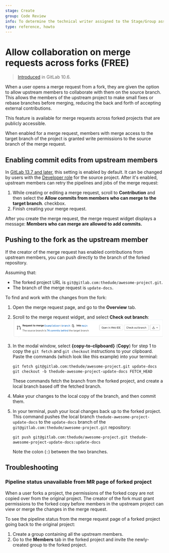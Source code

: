 ```yaml
---
stage: Create
group: Code Review
info: To determine the technical writer assigned to the Stage/Group associated with this page, see https://about.gitlab.com/handbook/engineering/ux/technical-writing/#assignments
type: reference, howto
---
```


# Allow collaboration on merge requests across forks **(FREE)**

> [Introduced](https://gitlab.com/gitlab-org/gitlab-foss/-/merge_requests/17395) in GitLab 10.6.

When a user opens a merge request from a fork, they are given the option to allow
upstream members to collaborate with them on the source branch. This allows
the members of the upstream project to make small fixes or rebase branches
before merging, reducing the back and forth of accepting external contributions.

This feature is available for merge requests across forked projects that are
publicly accessible.

When enabled for a merge request, members with merge access to the target
branch of the project is granted write permissions to the source branch
of the merge request.

## Enabling commit edits from upstream members

In [GitLab 13.7 and later](https://gitlab.com/gitlab-org/gitlab/-/issues/23308),
this setting is enabled by default. It can be changed by users with the
[Developer role](../../permissions.md) for the source project. After it's enabled,
upstream members can retry the pipelines and jobs of the merge request:

1. While creating or editing a merge request, scroll to **Contribution** and
   then select the **Allow commits from members who can merge to the target branch**.
   checkbox.
1. Finish creating your merge request.

After you create the merge request, the merge request widget displays a message:
**Members who can merge are allowed to add commits.**

## Pushing to the fork as the upstream member

If the creator of the merge request has enabled contributions from upstream
members, you can push directly to the branch of the forked repository.

Assuming that:

- The forked project URL is `git@gitlab.com:thedude/awesome-project.git`.
- The branch of the merge request is `update-docs`.

To find and work with the changes from the fork:

1. Open the merge request page, and go to the **Overview** tab.
1. Scroll to the merge request widget, and select **Check out branch**:
   ![Check out branch button](img/commit-button_v13_12.png)
1. In the modal window, select **{copy-to-clipboard}** (**Copy**) for step 1
   to copy the `git fetch` and `git checkout` instructions to your clipboard.
   Paste the commands (which look like this example) into your terminal:

   ```shell
   git fetch git@gitlab.com:thedude/awesome-project.git update-docs
   git checkout -b thedude-awesome-project-update-docs FETCH_HEAD
   ```

   These commands fetch the branch from the forked project, and create a local branch
   based off the fetched branch.

1. Make your changes to the local copy of the branch, and then commit them.
1. In your terminal, push your local changes back up to the forked project. This
   command pushes the local branch `thedude-awesome-project-update-docs` to the
   `update-docs` branch of the `git@gitlab.com:thedude/awesome-project.git` repository:

   ```shell
   git push git@gitlab.com:thedude/awesome-project.git thedude-awesome-project-update-docs:update-docs
   ```

   Note the colon (`:`) between the two branches.

## Troubleshooting

### Pipeline status unavailable from MR page of forked project

When a user forks a project, the permissions of the forked copy are not copied over
from the original project. The creator of the fork must grant permissions to the
forked copy before members in the upstream project can view or merge the changes
in the merge request.

To see the pipeline status from the merge request page of a forked project
going back to the original project:

1. Create a group containing all the upstream members.
1. Go to the **Members** tab in the forked project and invite the newly-created
   group to the forked project.

<!-- ## Troubleshooting
Include any troubleshooting steps that you can foresee. If you know beforehand what issues
one might have when setting this up, or when something is changed, or on upgrading, it's
important to describe those, too. Think of things that may go wrong and include them here.
This is important to minimize requests for support, and to avoid doc comments with
questions that you know someone might ask.

Each scenario can be a third-level heading, e.g. `### Getting error message X`.
If you have none to add when creating a doc, leave this section in place
but commented out to help encourage others to add to it in the future. -->

